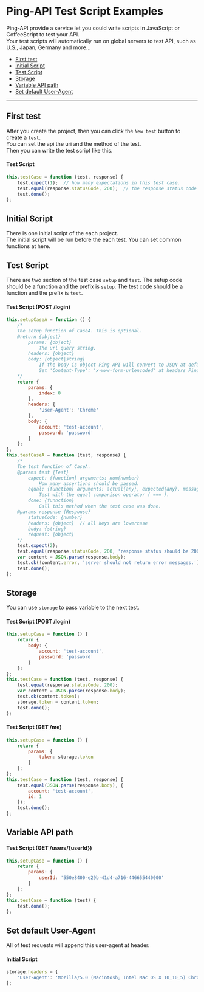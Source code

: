 # Ping-API Test Script Examples


Ping-API provide a service let you could write scripts in JavaScript or CoffeeScript to test your API.  
Your test scripts will automatically run on global servers to test API, such as U.S., Japan, Germany and more...


+ [First test](#first-test)
+ [Initial Script](#initial-script)
+ [Test Script](#test-script)
+ [Storage](#storage)
+ [Variable API path](#variable-api-path)
+ [Set default User-Agent](#set-default-user-agent)


---


## First test
After you create the project, then you can click the `New test` button to create a `test`.  
You can set the api the uri and the method of the test.  
Then you can write the test script like this.
#### Test Script
```js
this.testCase = function (test, response) {
    test.expect(1);  // how many expectations in this test case.
    test.equal(response.statusCode, 200);  // the response status code should be 200
    test.done();
};
```


## Initial Script
There is one initial script of the each project.  
The initial script will be run before the each test. You can set common functions at here.


## Test Script
There are two section of the test case `setup` and `test`. The setup code should be a function and the prefix is `setup`. The test code should be a function and the prefix is `test`.
#### Test Script (POST /login)
```js
this.setupCaseA = function () {
    /*
    The setup function of CaseA. This is optional.
    @return {object}
        params: {object}
            The url query string.
        headers: {object}
        body: {object|string}
            If the body is object Ping-API will convert to JSON at default.
            Set 'Content-Type': 'x-www-form-urlencoded' at headers Ping-API will convert to unlencoded form.
    */
    return {
        params: {
            index: 0
        },
        headers: {
            'User-Agent': 'Chrome'
        },
        body: {
            account: 'test-account',
            password: 'password'
        }
    };
};
this.testCaseA = function (test, response) {
    /*
    The test function of CaseA.
    @params test {Test}
        expect: {function} arguments: num{number}
            How many assertions should be passed.
        equal: {function} arguments: actual{any}, expected{any}, message{string}
            Test with the equal comparison operator ( === ).
        done: {funnction}
            Call this method when the test case was done.
    @params response {Response}
        statusCode: {number}
        headers: {object}  // all keys are lowercase
        body: {string}
        request: {object}
    */
    test.expect(2);
    test.equal(response.statusCode, 200, 'response status should be 200.');
    var content = JSON.parse(response.body);
    test.ok(!content.error, 'server should not return error messages.');
    test.done();
};
```


## Storage
You can use `storage` to pass variable to the next test.
#### Test Script (POST /login)
```js
this.setupCase = function () {
    return {
        body: {
            account: 'test-account',
            password: 'password'
        }
    };
};
this.testCase = function (test, response) {
    test.equal(response.statusCode, 200);
    var content = JSON.parse(response.body);
    test.ok(content.token);
    storage.token = content.token;
    test.done();
};
```
#### Test Script (GET /me)
```js
this.setupCase = function () {
    return {
        params: {
            token: storage.token
        }
    };
};
this.testCase = function (test, response) {
    test.equal(JSON.parse(response.body), {
        account: 'test-account',
        id: 1
    });
    test.done();
};
```


## Variable API path
#### Test Script (GET /users/{userId})
```js
this.setupCase = function () {
    return {
        params: {
            userId: '550e8400-e29b-41d4-a716-446655440000'
        }
    };
};
this.testCase = function (test) {
    test.done();
};
```


## Set default User-Agent
All of test requests will append this user-agent at header.
#### Initial Script
```js
storage.headers = {
    'User-Agent': 'Mozilla/5.0 (Macintosh; Intel Mac OS X 10_10_5) Chrome/46.0.2490.80'
};
```
